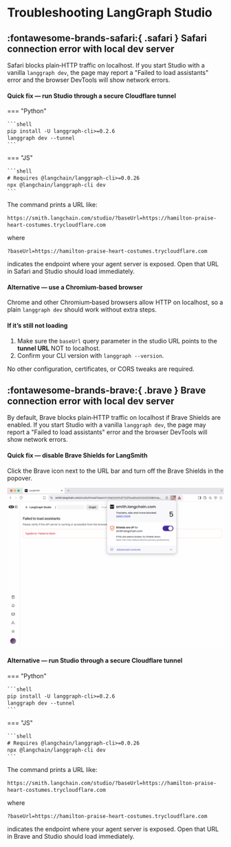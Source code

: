 # Troubleshooting LangGraph Studio

## :fontawesome-brands-safari:{ .safari } Safari connection error with local dev server

Safari blocks plain‑HTTP traffic on localhost. If you start Studio with a vanilla `langgraph dev`, the page may report a "Failed to load assistants" error and the browser DevTools will show network errors.

#### Quick fix — run Studio through a secure Cloudflare tunnel

=== "Python"

    ```shell
    pip install -U langgraph-cli>=0.2.6
    langgraph dev --tunnel
    ```

=== "JS"

    ```shell
    # Requires @langchain/langgraph-cli>=0.0.26
    npx @langchain/langgraph-cli dev
    ```

The command prints a URL like:

```shell
https://smith.langchain.com/studio/?baseUrl=https://hamilton-praise-heart-costumes.trycloudflare.com
```

where

```shell
?baseUrl=https://hamilton-praise-heart-costumes.trycloudflare.com
```

indicates the endpoint where your agent server is exposed. Open that URL in Safari and Studio should load immediately.

#### Alternative — use a Chromium‑based browser

Chrome and other Chromium‑based browsers allow HTTP on localhost, so a plain `langgraph dev` should work without extra steps.

#### If it’s still not loading

1. Make sure the `baseUrl` query parameter in the studio URL points to the **tunnel URL** NOT to localhost.
2. Confirm your CLI version with `langgraph --version`.

No other configuration, certificates, or CORS tweaks are required.

## :fontawesome-brands-brave:{ .brave } Brave connection error with local dev server

By default, Brave blocks plain‑HTTP traffic on localhost if Brave Shields are enabled. If you start Studio with a vanilla `langgraph dev`, the page may report a "Failed to load assistants" error and the browser DevTools will show network errors.

#### Quick fix — disable Brave Shields for LangSmith

Click the Brave icon next to the URL bar and turn off the Brave Shields in the popover.

![Brave Shields](./img/brave-shields.png)

#### Alternative — run Studio through a secure Cloudflare tunnel

=== "Python"

    ```shell
    pip install -U langgraph-cli>=0.2.6
    langgraph dev --tunnel
    ```

=== "JS"

    ```shell
    # Requires @langchain/langgraph-cli>=0.0.26
    npx @langchain/langgraph-cli dev
    ```

The command prints a URL like:

```shell
https://smith.langchain.com/studio/?baseUrl=https://hamilton-praise-heart-costumes.trycloudflare.com
```

where

```shell
?baseUrl=https://hamilton-praise-heart-costumes.trycloudflare.com
```

indicates the endpoint where your agent server is exposed. Open that URL in Brave and Studio should load immediately.
